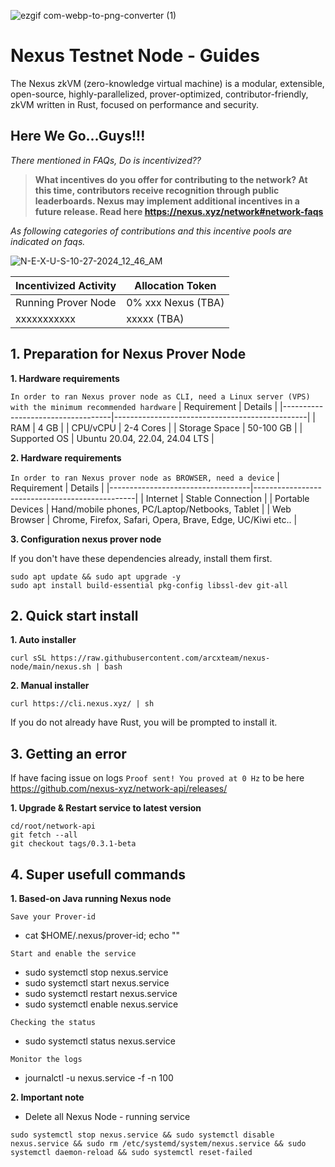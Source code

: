 ![ezgif com-webp-to-png-converter (1)](https://github.com/user-attachments/assets/2eed75ac-39c4-4abc-92d4-a8236ecb725a)

# Nexus Testnet Node - Guides

The Nexus zkVM (zero-knowledge virtual machine) is a modular, extensible, open-source, highly-parallelized, prover-optimized, contributor-friendly, zkVM written in Rust, focused on performance and security.


## Here We Go...Guys!!!
*There mentioned in FAQs, Do is incentivized??* 
> **What incentives do you offer for contributing to the network? At this time, contributors receive recognition through public leaderboards. Nexus may implement additional incentives in a future release. Read here https://nexus.xyz/network#network-faqs**

*As following categories of contributions and this incentive pools are indicated on faqs.*

![N-E-X-U-S-10-27-2024_12_46_AM](https://github.com/user-attachments/assets/a784a339-aa03-4bfc-ad3f-3f4f39553af3)

| Incentivized Activity             | Allocation Token |
|-----------------------------------|---------------|
| Running Prover Node               | 0% xxx Nexus (TBA) |
| xxxxxxxxxxx                       | xxxxx (TBA) |

## 1. Preparation for Nexus Prover Node
**1. Hardware requirements** 

`In order to ran Nexus prover node as CLI, need a Linux server (VPS) with the minimum recommended hardware`
| Requirement                      | Details                                          |
|-----------------------------------|------------------------------------------------|
| RAM                               | 4 GB                                            |
| CPU/vCPU                          | 2-4 Cores                                        |
| Storage Space                     | 50-100 GB                                      |
| Supported OS                      | Ubuntu 20.04, 22.04, 24.04 LTS                 |

**2. Hardware requirements**

`In order to ran Nexus prover node as BROWSER, need a device`
| Requirement                      | Details                                         |
|-----------------------------------|------------------------------------------------|
| Internet                          | Stable Connection                            |
| Portable Devices                  | Hand/mobile phones, PC/Laptop/Netbooks, Tablet | 
| Web Browser                       | Chrome, Firefox, Safari, Opera, Brave, Edge, UC/Kiwi etc.. |

**3. Configuration nexus prover node**

If you don't have these dependencies already, install them first.

```
sudo apt update && sudo apt upgrade -y 
sudo apt install build-essential pkg-config libssl-dev git-all
```
## 2. Quick start install

**1. Auto installer**

```
curl sSL https://raw.githubusercontent.com/arcxteam/nexus-node/main/nexus.sh | bash
```

**2. Manual installer**

```
curl https://cli.nexus.xyz/ | sh
```

If you do not already have Rust, you will be prompted to install it.

## 3. Getting an error

If have facing issue on logs `Proof sent! You proved at 0 Hz` to be here https://github.com/nexus-xyz/network-api/releases/

**1. Upgrade & Restart service to latest version**

```
cd/root/network-api
git fetch --all
git checkout tags/0.3.1-beta
```

## 4. Super usefull commands

**1. Based-on Java running Nexus node**

`Save your Prover-id`

- cat $HOME/.nexus/prover-id; echo ""

`Start and enable the service`

- sudo systemctl stop nexus.service
- sudo systemctl start nexus.service
- sudo systemctl restart nexus.service
- sudo systemctl enable nexus.service

`Checking the status`

- sudo systemctl status nexus.service

`Monitor the logs`

- journalctl -u nexus.service -f -n 100

**2. Important note** 

- Delete all Nexus Node - running service

```
sudo systemctl stop nexus.service && sudo systemctl disable nexus.service && sudo rm /etc/systemd/system/nexus.service && sudo systemctl daemon-reload && sudo systemctl reset-failed
```